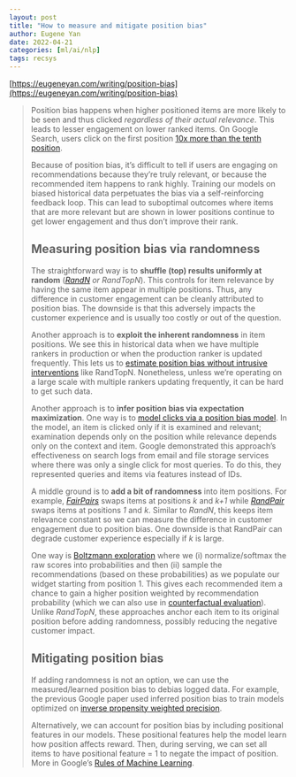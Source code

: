```yaml
---
layout: post
title: "How to measure and mitigate position bias"
author: Eugene Yan
date: 2022-04-21
categories: [ml/ai/nlp]
tags: recsys
---
```


[https://eugeneyan.com/writing/position-bias](https://eugeneyan.com/writing/position-bias)

> Position bias happens when higher positioned items are more likely to be seen and thus clicked *regardless of their actual relevance*. This leads to lesser engagement on lower ranked items. On Google Search, users click on the first position [10x more than the tenth position](https://www.sistrix.com/blog/why-almost-everything-you-knew-about-google-ctr-is-no-longer-valid/).
>
> Because of position bias, it’s difficult to tell if users are engaging on recommendations because they’re truly relevant, or because the recommended item happens to rank highly. Training our models on biased historical data perpetuates the bias via a self-reinforcing feedback loop. This can lead to suboptimal outcomes where items that are more relevant but are shown in lower positions continue to get lower engagement and thus don’t improve their rank.
>
> ## Measuring position bias via randomness
>
> The straightforward way is to **shuffle (top) results uniformly at random** (*[RandN](https://dl.acm.org/doi/10.1145/2911451.2911537) or RandTopN*). This controls for item relevance by having the same item appear in multiple positions. Thus, any difference in customer engagement can be cleanly attributed to position bias. The downside is that this adversely impacts the customer experience and is usually too costly or out of the question.
>
> Another approach is to **exploit the inherent randomness** in item positions. We see this in historical data when we have multiple rankers in production or when the production ranker is updated frequently. This lets us to [estimate position bias without intrusive interventions](https://arxiv.org/abs/1812.05161) like RandTopN. Nonetheless, unless we’re operating on a large scale with multiple rankers updating frequently, it can be hard to get such data.
>
> Another approach is to **infer position bias via expectation maximization**. One way is to [model clicks via a position bias model](https://dl.acm.org/doi/10.1145/3159652.3159732). In the model, an item is clicked only if it is examined and relevant; examination depends only on the position while relevance depends only on the context and item. Google demonstrated this approach’s effectiveness on search logs from email and file storage services where there was only a single click for most queries. To do this, they represented queries and items via features instead of IDs.
>
> A middle ground is to **add a bit of randomness** into item positions. For example, *[Fair](https://arxiv.org/abs/cs/0605037)[Pairs](https://dl.acm.org/doi/abs/10.1145/1341531.1341545)* swaps items at positions *k* and *k+1* while *[RandPair](https://arxiv.org/abs/1608.04468)* swaps items at positions *1* and *k*. Similar to *RandN*, this keeps item relevance constant so we can measure the difference in customer engagement due to position bias. One downside is that RandPair can degrade customer experience especially if *k* is large.
>
> One way is [Boltzmann exploration](https://arxiv.org/abs/1705.10257) where we (i) normalize/softmax the raw scores into probabilities and then (ii) sample the recommendations (based on these probabilities) as we populate our widget starting from position 1. This gives each recommended item a chance to gain a higher position weighted by recommendation probability (which we can also use in [counterfactual evaluation](https://eugeneyan.com/writing/counterfactual-evaluation/#evaluating-recsys-as-an-interventional-problem)). Unlike *RandTopN*, these approaches anchor each item to its original position before adding randomness, possibly reducing the negative customer impact.
>
> ## Mitigating position bias
>
> If adding randomness is not an option, we can use the measured/learned position bias to debias logged data. For example, the previous Google paper used inferred position bias to train models optimized on [inverse propensity weighted precision](https://dl.acm.org/doi/10.1145/3159652.3159732).
>
> Alternatively, we can account for position bias by including positional features in our models. These positional features help the model learn how position affects reward. Then, during serving, we can set all items to have positional feature = 1 to negate the impact of position. More in Google’s [Rules of Machine Learning](https://developers.google.com/machine-learning/guides/rules-of-ml#rule_36_avoid_feedback_loops_with_positional_features).
